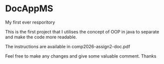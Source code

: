 # DocAppMS
My first ever resporitory

This is the first project that I utilises the concept of OOP in java to separate and make the code more readable.

The instructions are available in comp2026-assign2-doc.pdf

Feel free to make any changes and give some valuable comment. Thanks
